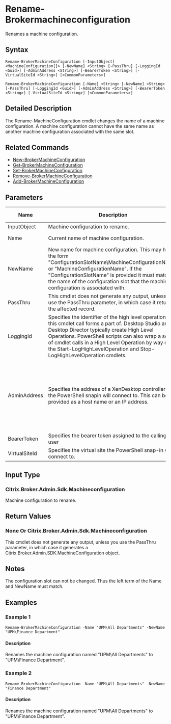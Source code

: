 ﻿
# Rename-Brokermachineconfiguration
Renames a machine configuration.
## Syntax
```
Rename-BrokerMachineConfiguration [-InputObject] <MachineConfiguration[]> [-NewName] <String> [-PassThru] [-LoggingId <Guid>] [-AdminAddress <String>] [-BearerToken <String>] [-VirtualSiteId <String>] [<CommonParameters>]

Rename-BrokerMachineConfiguration [-Name] <String> [-NewName] <String> [-PassThru] [-LoggingId <Guid>] [-AdminAddress <String>] [-BearerToken <String>] [-VirtualSiteId <String>] [<CommonParameters>]
```
## Detailed Description
The Rename-MachineConfiguration cmdlet changes the name of a machine configuration. A machine configuration cannot have the same name as another machine configuration associated with the same slot.


## Related Commands

* [New-BrokerMachineConfiguration](../New-BrokerMachineConfiguration/)
* [Get-BrokerMachineConfiguration](../Get-BrokerMachineConfiguration/)
* [Set-BrokerMachineConfiguration](../Set-BrokerMachineConfiguration/)
* [Remove-BrokerMachineConfiguration](../Remove-BrokerMachineConfiguration/)
* [Add-BrokerMachineConfiguration](../Add-BrokerMachineConfiguration/)
## Parameters
| Name   | Description | Required? | Pipeline Input | Default Value |
| --- | --- | --- | --- | --- |
| InputObject | Machine configuration to rename. | true | true (ByValue) | None |
| Name | Current name of machine configuration. | true | true (ByPropertyName) | None |
| NewName | New name for machine configuration. This may have the form "ConfigurationSlotName\\MachineConfigurationName" or "MachineConfigurationName". If the "ConfigurationSlotName" is provided it must match the name of the configuration slot that the machine configuration is associated with. | true | false | None |
| PassThru | This cmdlet does not generate any output, unless you use the PassThru parameter, in which case it returns the affected record. | false | false | False |
| LoggingId | Specifies the identifier of the high level operation that this cmdlet call forms a part of. Desktop Studio and Desktop Director typically create High Level Operations. PowerShell scripts can also wrap a series of cmdlet calls in a High Level Operation by way of the Start-LogHighLevelOperation and Stop-LogHighLevelOperation cmdlets. | false | false |  |
| AdminAddress | Specifies the address of a XenDesktop controller that the PowerShell snapin will connect to. This can be provided as a host name or an IP address. | false | false | Localhost. Once a value is provided by any cmdlet, this value will become the default. |
| BearerToken | Specifies the bearer token assigned to the calling user | false | false |  |
| VirtualSiteId | Specifies the virtual site the PowerShell snap-in will connect to. | false | false |  |

## Input Type

### Citrix.Broker.Admin.Sdk.Machineconfiguration
Machine configuration to rename.
## Return Values

### None Or Citrix.Broker.Admin.Sdk.Machineconfiguration
This cmdlet does not generate any output, unless you use the PassThru parameter, in which case it generates a Citrix.Broker.Admin.SDK.MachineConfiguration object.
## Notes
The configuration slot can not be changed. Thus the left term of the Name and NewName must match.
## Examples

### Example 1
```
Rename-BrokerMachineConfiguration -Name "UPM\All Departments" -NewName "UPM\Finance Department"
```
#### Description
Renames the machine configuration named "UPM\\All Departments" to "UPM\\Finance Department".
### Example 2
```
Rename-BrokerMachineConfiguration -Name "UPM\All Departments" -NewName "Finance Department"
```
#### Description
Renames the machine configuration named "UPM\\All Departments" to "UPM\\Finance Department".
